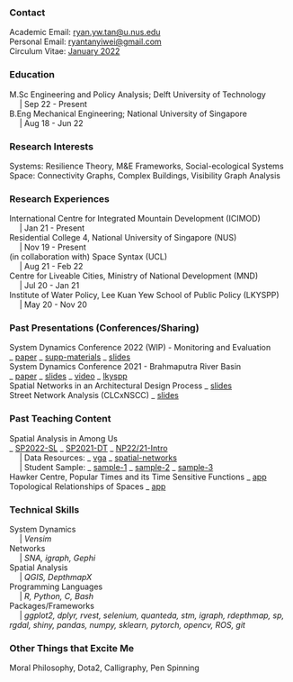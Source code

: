 ### Contact
Academic Email: ryan.yw.tan@u.nus.edu
<br>Personal Email: ryantanyiwei@gmail.com
<br>Circulum Vitae: [January 2022](https://github.com/RyanTanYiWei/ryantanyiwei.github.io/raw/main/content/Resume%20(Ryan%20Tan%20Yi%20Wei)_21-1.pdf)

### Education
M.Sc Engineering and Policy Analysis; Delft University of Technology<br>&emsp; | Sep 22 - Present<br>
B.Eng Mechanical Engineering; National University of Singapore<br>&emsp; | Aug 18 - Jun 22<br>

### Research Interests
Systems: Resilience Theory, M&E Frameworks, Social-ecological Systems
Space: Connectivity Graphs, Complex Buildings, Visibility Graph Analysis

### Research Experiences
International Centre for Integrated Mountain Development (ICIMOD)<br>&emsp; | Jan 21 - Present<br>
Residential College 4, National University of Singapore (NUS)<br>&emsp; | Nov 19 - Present<br>
(in collaboration with) Space Syntax (UCL)<br>&emsp; | Aug 21 - Feb 22<br>
Centre for Liveable Cities, Ministry of National Development (MND)<br>&emsp; | Jul 20 - Jan 21<br>
Institute of Water Policy, Lee Kuan Yew School of Public Policy (LKYSPP)<br>&emsp; | May 20 - Nov 20<br>

### Past Presentations (Conferences/Sharing)
System Dynamics Conference 2022 (WIP) - Monitoring and Evaluation
<br>_ [paper](https://github.com/RyanTanYiWei/ryantanyiwei.github.io/raw/main/content/Presentations/ISDC22_abs.pdf) 
_ [supp-materials](https://github.com/RyanTanYiWei/ryantanyiwei.github.io/raw/main/content/Presentations/ISDC22_supp.pdf) 
_ [slides](https://github.com/RyanTanYiWei/ryantanyiwei.github.io/raw/main/content/Presentations/ISDC22_slides.pdf)
<br>System Dynamics Conference 2021 - Brahmaputra River Basin 
<br>_ [paper](https://github.com/RyanTanYiWei/ryantanyiwei.github.io/raw/main/content/Presentations/ISDC21_paper.pdf) 
_ [slides](https://github.com/RyanTanYiWei/ryantanyiwei.github.io/raw/main/content/Presentations/ISDC21_slides.pdf) 
_ [video](https://www.youtube.com/watch?v=AKvyyP2fV8U&ab_channel=RyanTanYiWei) 
_ [lkyspp](https://www.facebook.com/watch/live/?ref=watch_permalink&v=670619080813173)
<br>Spatial Networks in an Architectural Design Process _ [slides](https://github.com/RyanTanYiWei/ryantanyiwei.github.io/raw/main/content/Teaching/spatial_networks_architectural.pdf)
<br>Street Network Analysis (CLCxNSCC) _ [slides](https://github.com/RyanTanYiWei/ryantanyiwei.github.io/raw/main/content/Presnetations/CLC-Network-Modelling.pdf)

### Past Teaching Content
Spatial Analysis in Among Us 
<br>_ [SP2022-SL](https://github.com/RyanTanYiWei/ryantanyiwei.github.io/raw/main/content/AmongUs/SP22-SL.pdf) 
_ [SP2021-DT](https://github.com/RyanTanYiWei/ryantanyiwei.github.io/raw/main/content/AmongUs/SP21-DT.pdf) 
_ [NP22/21-Intro](https://github.com/RyanTanYiWei/ryantanyiwei.github.io/raw/main/content/AmongUs/NP21_20.pdf) 
<br>&emsp; | Data Resources: _ [vga](https://github.com/RyanTanYiWei/AmongUsVGA) _ [spatial-networks](https://github.com/RyanTanYiWei/AmongUsJGraph)
<br>&emsp; | Student Sample: _ [sample-1](https://github.com/RyanTanYiWei/ryantanyiwei.github.io/raw/main/content/AmongUs/student1.pdf) _ [sample-2](https://github.com/RyanTanYiWei/ryantanyiwei.github.io/raw/main/content/AmongUs/student2.pdf) _ [sample-3](https://github.com/RyanTanYiWei/ryantanyiwei.github.io/raw/main/content/AmongUs/student3.pdf)
<br>Hawker Centre, Popular Times and its Time Sensitive Functions _ [app](https://rtyw.shinyapps.io/hawkerpopulartimes/)
<br>Topological Relationships of Spaces _ [app](https://appjgraph.herokuapp.com/)

### Technical Skills
System Dynamics<br>&emsp; | <i>Vensim</i><br>
Networks<br>&emsp; | <i>SNA, igraph, Gephi</i><br>
Spatial Analysis<br>&emsp; | <i>QGIS, DepthmapX</i><br>
Programming Languages<br>&emsp; | <i>R, Python, C, Bash</i><br>
Packages/Frameworks<br>&emsp; | <i>ggplot2, dplyr, rvest, selenium, quanteda, stm, igraph, rdepthmap, sp, rgdal, shiny, pandas, numpy, sklearn, pytorch, opencv, ROS, git</i><br>

### Other Things that Excite Me
Moral Philosophy, Dota2, Calligraphy, Pen Spinning
